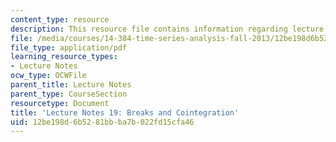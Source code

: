 ```yaml
---
content_type: resource
description: This resource file contains information regarding lecture 19.
file: /media/courses/14-384-time-series-analysis-fall-2013/12be198d6b5281bbba7b022fd15cfa46_MIT14_384F13_lec19.pdf
file_type: application/pdf
learning_resource_types:
- Lecture Notes
ocw_type: OCWFile
parent_title: Lecture Notes
parent_type: CourseSection
resourcetype: Document
title: 'Lecture Notes 19: Breaks and Cointegration'
uid: 12be198d-6b52-81bb-ba7b-022fd15cfa46
---
```

